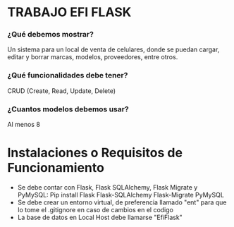 # TRABAJO EFI FLASK

### ¿Qué debemos mostrar?
Un sistema para un local de venta de celulares, donde se puedan cargar, editar y borrar marcas, modelos, proveedores, entre otros.

### ¿Qué funcionalidades debe tener?
CRUD (Create, Read, Update, Delete)

### ¿Cuantos modelos debemos usar?
Al menos 8

# Instalaciones o Requisitos de Funcionamiento
- Se debe contar con Flask, Flask SQLAlchemy, Flask Migrate y PyMySQL:
    Pip install Flask Flask-SQLAlchemy Flask-Migrate  PyMySQL
- Se debe crear un entorno virtual, de preferencia llamado "ent" para que lo tome el .gitignore en caso de cambios en el codigo
- La base de datos en Local Host debe llamarse "EfiFlask"
